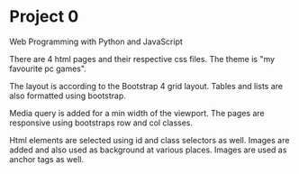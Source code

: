 # Project 0

Web Programming with Python and JavaScript


There are 4 html pages and their respective css files.
The theme is "my favourite pc games".
 
The layout is according to the Bootstrap 4 grid layout.
Tables and lists are also formatted using bootstrap.

Media query is added for a min width of the viewport.
The pages are responsive using bootstraps row and col classes.

Html elements are selected using id and class selectors as well.
Images are added and also used as background at various places.
Images are used as anchor tags as well.

